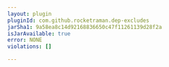 ```yaml
---
layout: plugin
pluginId: com.github.rocketraman.dep-excludes
jarSha1: 9a58ea8c14d92168836650c47f11261139d28f2a
isJarAvailable: true
error: NONE
violations: []

---
```

